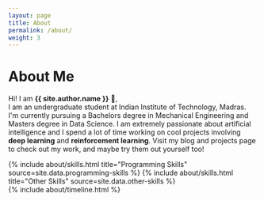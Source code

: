 ```yaml
---
layout: page
title: About
permalink: /about/
weight: 3
---
```


# **About Me**

Hi! I am **{{ site.author.name }}** :wave:,<br>
I am an undergraduate student at Indian Institute of Technology, Madras. I'm currently pursuing a Bachelors degree in Mechanical Engineering and Masters degree in Data Science. I am extremely passionate about artificial intelligence and I spend a lot of time working on cool projects involving **deep learning** and **reinforcement learning**. Visit my blog and projects page to check out my work, and maybe try them out yourself too!

<div class="row">
{% include about/skills.html title="Programming Skills" source=site.data.programming-skills %}
{% include about/skills.html title="Other Skills" source=site.data.other-skills %}
</div>

<div class="row">
{% include about/timeline.html %}
</div>